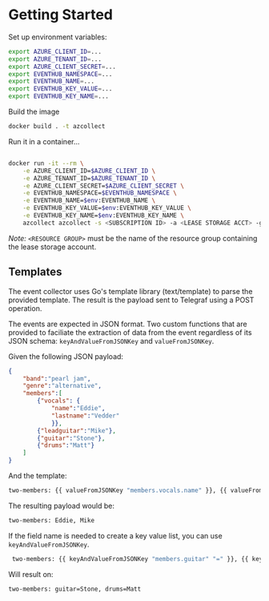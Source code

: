 
# Getting Started

Set up environment variables:

```bash
export AZURE_CLIENT_ID=...
export AZURE_TENANT_ID=...
export AZURE_CLIENT_SECRET=...
export EVENTHUB_NAMESPACE=...
export EVENTHUB_NAME=...
export EVENTHUB_KEY_VALUE=...
export EVENTHUB_KEY_NAME=...
```

Build the image

```bash
docker build . -t azcollect
```

Run it in a container...

```bash

docker run -it --rm \
    -e AZURE_CLIENT_ID=$AZURE_CLIENT_ID \
    -e AZURE_TENANT_ID=$AZURE_TENANT_ID \
    -e AZURE_CLIENT_SECRET=$AZURE_CLIENT_SECRET \
    -e EVENTHUB_NAMESPACE=$EVENTHUB_NAMESPACE \
    -e EVENTHUB_NAME=$env:EVENTHUB_NAME \
    -e EVENTHUB_KEY_VALUE=$env:EVENTHUB_KEY_VALUE \
    -e EVENTHUB_KEY_NAME=$env:EVENTHUB_KEY_NAME \
    azcollect azcollect -s <SUBSCRIPTION ID> -a <LEASE STORAGE ACCT> -g <RESOURCE GROUP> -u <TELEGRAPH URL> -t <TEMPLATE>
```

*Note:* ```<RESOURCE GROUP>``` must be the name of the resource group containing the lease storage account.

## Templates

The event collector uses Go's template library (text/template) to parse the provided template. The result is the payload sent to Telegraf using a POST operation.

The events are expected in JSON format. Two custom functions that are provided to faciliate the extraction of data from the event regardless of its JSON schema:  ```keyAndValueFromJSONKey``` and ```valueFromJSONKey```. 

Given the following JSON payload:

```json
{
    "band":"pearl jam",
    "genre":"alternative",
    "members":[
        {"vocals": {
            "name":"Eddie",
            "lastname":"Vedder"
            }},
        {"leadguitar":"Mike"},
        {"guitar":"Stone"},
        {"drums":"Matt"}
    ]
}
```

And the template:

 ```bash
 two-members: {{ valueFromJSONKey "members.vocals.name" }}, {{ valueFromJSONKey "members.leadguitar" }}
 ```

The resulting payload would be:

```bash
two-members: Eddie, Mike
```

If the field name is needed to create a key value list, you can use ```keyAndValueFromJSONKey```.


```bash
 two-members: {{ keyAndValueFromJSONKey "members.guitar" "=" }}, {{ keyAndValueFromJSONKey "members.drums" "=" }}

```

Will result on:

```bash
two-members: guitar=Stone, drums=Matt
```
